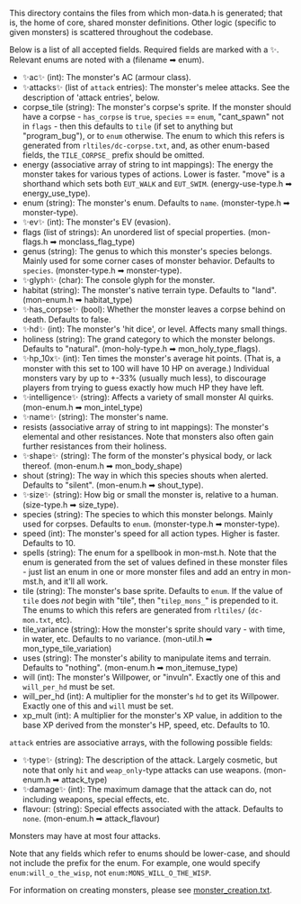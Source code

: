 This directory contains the files from which mon-data.h is generated; that is,
the home of core, shared monster definitions. Other logic (specific to given
monsters) is scattered throughout the codebase.

Below is a list of all accepted fields. Required fields are marked with a ✨.
Relevant enums are noted with a (filename ➡ enum).

- ✨ac✨ (int): The monster's AC (armour class).
- ✨attacks✨ (list of `attack` entries): The monster's melee attacks. See
  the description of 'attack entries', below.
- corpse_tile (string): The monster's corpse's sprite. If the monster should
  have a corpse - `has_corpse` is `true`, `species` == `enum`, "cant_spawn" not
  in `flags` - then this defaults to `tile` (if set to anything but
  "program_bug"), or to `enum` otherwise.
  The enum to which this refers is generated from `rltiles/dc-corpse.txt`,
  and, as other enum-based fields, the `TILE_CORPSE_` prefix should be omitted.
- energy (associative array of string to int mappings): The energy the monster
  takes for various types of actions. Lower is faster.
  "move" is a shorthand which sets both `EUT_WALK` and `EUT_SWIM`.
  (energy-use-type.h ➡ energy_use_type).
- enum (string): The monster's enum. Defaults to `name`.
  (monster-type.h ➡ monster-type).
- ✨ev✨ (int): The monster's EV (evasion).
- flags (list of strings): An unordered list of special properties.
  (mon-flags.h ➡ monclass_flag_type)
- genus (string): The genus to which this monster's species belongs. Mainly
  used for some corner cases of monster behavior. Defaults to `species`.
  (monster-type.h ➡ monster-type).
- ✨glyph✨ (char): The console glyph for the monster.
- habitat (string): The monster's native terrain type. Defaults to "land".
  (mon-enum.h ➡ habitat_type)
- ✨has_corpse✨ (bool): Whether the monster leaves a corpse behind on death.
  Defaults to false.
- ✨hd✨ (int): The monster's 'hit dice', or level. Affects many small things.
- holiness (string): The grand category to which the monster belongs.
  Defaults to "natural".
  (mon-holy-type.h ➡ mon_holy_type_flags).
- ✨hp_10x✨ (int): Ten times the monster's average hit points. (That is, a
  monster with this set to 100 will have 10 HP on average.) Individual monsters
  vary by up to +-33% (usually much less), to discourage players from trying to
  guess exactly how much HP they have left.
- ✨intelligence✨ (string): Affects a variety of small monster AI quirks.
  (mon-enum.h ➡ mon_intel_type)
- ✨name✨ (string): The monster's name.
- resists (associative array of string to int mappings): The monster's
  elemental and other resistances. Note that monsters also often gain further
  resistances from their holiness.
- ✨shape✨ (string): The form of the monster's physical body, or lack thereof.
  (mon-enum.h ➡ mon_body_shape)
- shout (string): The way in which this species shouts when alerted.
  Defaults to "silent".
  (mon-enum.h ➡ shout_type).
- ✨size✨ (string): How big or small the monster is, relative to a human.
  (size-type.h ➡ size_type).
- species (string): The species to which this monster belongs. Mainly used for
  corpses. Defaults to `enum`.
  (monster-type.h ➡ monster-type).
- speed (int): The monster's speed for all action types. Higher is faster.
  Defaults to 10.
- spells (string): The enum for a spellbook in mon-mst.h. Note that the enum is
  generated from the set of values defined in these monster files - just list
  an enum in one or more monster files and add an entry in mon-mst.h, and it'll
  all work.
- tile (string): The monster's base sprite. Defaults to `enum`.
  If the value of `tile` does *not* begin with "tile", then "`tilep_mons_`" is
  prepended to it.
  The enums to which this refers are generated from `rltiles/` (`dc-mon.txt`,
  etc).
- tile_variance (string): How the monster's sprite should vary - with time, in
  water, etc. Defaults to no variance.
  (mon-util.h ➡ mon_type_tile_variation)
- uses (string): The monster's ability to manipulate items and terrain.
  Defaults to "nothing".
  (mon-enum.h ➡ mon_itemuse_type)
- will (int): The monster's Willpower, or "invuln".
  Exactly one of this and `will_per_hd` must be set.
- will_per_hd (int): A multiplier for the monster's `hd` to get its Willpower.
  Exactly one of this and `will` must be set.
- xp_mult (int): A multiplier for the monster's XP value, in addition to the
  base XP derived from the monster's HP, speed, etc. Defaults to 10.

`attack` entries are associative arrays, with the following possible fields:

- ✨type✨ (string): The description of the attack. Largely cosmetic, but note
  that only `hit` and `weap_only`-type attacks can use weapons.
  (mon-enum.h ➡ attack_type)
- ✨damage✨ (int): The maximum damage that the attack can do, not including
  weapons, special effects, etc.
- flavour: (string): Special effects associated with the attack.
  Defaults to `none`.
  (mon-enum.h ➡ attack_flavour)

Monsters may have at most four attacks.

Note that any fields which refer to enums should be lower-case, and should not
include the prefix for the enum. For example, one would specify
`enum:will_o_the_wisp`, not `enum:MONS_WILL_O_THE_WISP`.

For information on creating monsters, please see [monster_creation.txt].

[monster_creation.txt]: ../../../docs/develop/monster_creation.txt
